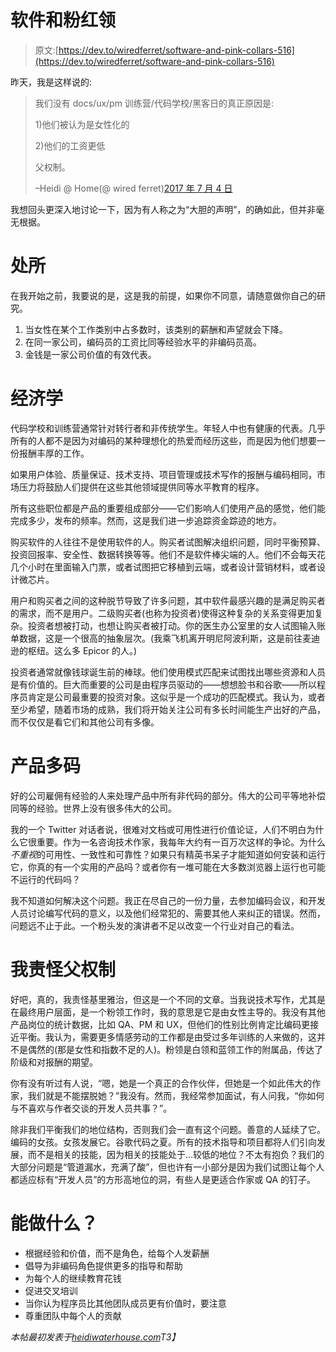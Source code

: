 # 软件和粉红领

> 原文:[https://dev.to/wiredferret/software-and-pink-collars-516](https://dev.to/wiredferret/software-and-pink-collars-516)

昨天，我是这样说的:

> 我们没有 docs/ux/pm 训练营/代码学校/黑客日的真正原因是:
> 
> 1)他们被认为是女性化的
> 
> 2)他们的工资更低
> 
> 父权制。
> 
> –Heidi @ Home(@ wired ferret)[2017 年 7 月 4 日](https://twitter.com/wiredferret/status/882319464896835584)

我想回头更深入地讨论一下，因为有人称之为“大胆的声明”，的确如此，但并非毫无根据。

# [](#premises)处所

在我开始之前，我要说的是，这是我的前提，如果你不同意，请随意做你自己的研究。

1.  当女性在某个工作类别中占多数时，该类别的薪酬和声望就会下降。
2.  在同一家公司，编码员的工资比同等经验水平的非编码员高。
3.  金钱是一家公司价值的有效代表。

# [](#economics)经济学

代码学校和训练营通常针对转行者和非传统学生。年轻人中也有健康的代表。几乎所有的人都不是因为对编码的某种理想化的热爱而经历这些，而是因为他们想要一份报酬丰厚的工作。

如果用户体验、质量保证、技术支持、项目管理或技术写作的报酬与编码相同，市场压力将鼓励人们提供在这些其他领域提供同等水平教育的程序。

所有这些职位都是产品的重要组成部分——它们影响人们使用产品的感觉，他们能完成多少，发布的频率。然而，这是我们进一步追踪资金踪迹的地方。

购买软件的人往往不是使用软件的人。购买者试图解决组织问题，同时平衡预算、投资回报率、安全性、数据转换等等。他们不是软件棒尖端的人。他们不会每天花几个小时在里面输入门票，或者试图把它移植到云端，或者设计营销材料，或者设计微芯片。

用户和购买者之间的这种脱节导致了许多问题，其中软件最感兴趣的是满足购买者的需求，而不是用户。二级购买者(也称为投资者)使得这种复杂的关系变得更加复杂。投资者想被打动，也想让购买者被打动。你的医生办公室里的女人试图输入账单数据，这是一个很高的抽象层次。(我乘飞机离开明尼阿波利斯，这是前往麦迪逊的枢纽。这么多 Epicor 的人。)

投资者通常就像钱球诞生前的棒球。他们使用模式匹配来试图找出哪些资源和人员是有价值的。巨大而重要的公司是由程序员驱动的——想想脸书和谷歌——所以程序员肯定是公司最重要的投资对象。这似乎是一个成功的匹配模式。我认为，或者至少希望，随着市场的成熟，我们将开始关注公司有多长时间能生产出好的产品，而不仅仅是看它们和其他公司有多像。

# [](#products-are-more-than-code)产品多码

好的公司雇佣有经验的人来处理产品中所有非代码的部分。伟大的公司平等地补偿同等的经验。世界上没有很多伟大的公司。

我的一个 Twitter 对话者说，很难对文档或可用性进行价值论证，人们不明白为什么它很重要。作为一名咨询技术作家，我每年大约有一百万次这样的争论。为什么*不重视*的可用性、一致性和可靠性？如果只有精英书呆子才能知道如何安装和运行它，你真的有一个实用的产品吗？或者你有一堆可能在大多数浏览器上运行也可能不运行的代码吗？

我不知道如何解决这个问题。我正在尽自己的一份力量，去参加编码会议，和开发人员讨论编写代码的意义，以及他们经常犯的、需要其他人来纠正的错误。然而，问题远不止于此。一个粉头发的演讲者不足以改变一个行业对自己的看法。

# [](#i-blame-the-patriarchy)我责怪父权制

好吧，真的，我责怪基里雅治，但这是一个不同的文章。当我说技术写作，尤其是在最终用户层面，是一个粉领工作时，我的意思是它是由女性主导的。我没有其他产品岗位的统计数据，比如 QA、PM 和 UX，但他们的性别比例肯定比编码更接近平衡。我认为，需要更多情感劳动的工作都是由受过多年训练的人来做的，这并不是偶然的(那是女性和指数不足的人)。粉领是白领和蓝领工作的附属品，传达了阶级和对报酬的期望。

你有没有听过有人说，“嗯，她是一个真正的合作伙伴，但她是一个如此伟大的作家，我们就是不能摆脱她？”我没有。然而，我经常参加面试，有人问我，“你如何与不喜欢与作者交谈的开发人员共事？”。

除非我们平衡我们的地位结构，否则我们会一直有这个问题。善意的人延续了它。编码的女孩。女孩发展它。谷歌代码之夏。所有的技术指导和项目都将人们引向发展，而不是相关的技能，因为相关的技能处于…较低的地位？不太有抱负？我们的大部分问题是“管道漏水，充满了酸”，但也许有一小部分是因为我们试图让每个人都适应标有“开发人员”的方形高地位的洞，有些人是更适合作家或 QA 的钉子。

# [](#what-can-you-do)能做什么？

*   根据经验和价值，而不是角色，给每个人发薪酬
*   倡导为非编码角色提供更多的指导和帮助
*   为每个人的继续教育花钱
*   促进交叉培训
*   当你认为程序员比其他团队成员更有价值时，要注意
*   尊重团队中每个人的贡献

*本帖最初发表于[heidiwaterhouse.com](http://www.heidiwaterhouse.com/2017/07/05/software-and-pink-collars/)T3】*